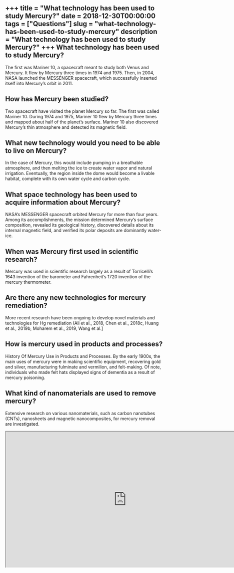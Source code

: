 +++
title = "What technology has been used to study Mercury?"
date = 2018-12-30T00:00:00
tags = ["Questions"]
slug = "what-technology-has-been-used-to-study-mercury"
description = "What technology has been used to study Mercury?"
+++
What technology has been used to study Mercury?
-----------------------------------------------

The first was Mariner 10, a spacecraft meant to study both Venus and Mercury. It flew by Mercury three times in 1974 and 1975. Then, in 2004, NASA launched the MESSENGER spacecraft, which successfully inserted itself into Mercury’s orbit in 2011.

How has Mercury been studied?
-----------------------------

Two spacecraft have visited the planet Mercury so far. The first was called Mariner 10. During 1974 and 1975, Mariner 10 flew by Mercury three times and mapped about half of the planet’s surface. Mariner 10 also discovered Mercury’s thin atmosphere and detected its magnetic field.

What new technology would you need to be able to live on Mercury?
-----------------------------------------------------------------

In the case of Mercury, this would include pumping in a breathable atmosphere, and then melting the ice to create water vapor and natural irrigation. Eventually, the region inside the dome would become a livable habitat, complete with its own water cycle and carbon cycle.

What space technology has been used to acquire information about Mercury?
-------------------------------------------------------------------------

NASA’s MESSENGER spacecraft orbited Mercury for more than four years. Among its accomplishments, the mission determined Mercury’s surface composition, revealed its geological history, discovered details about its internal magnetic field, and verified its polar deposits are dominantly water-ice.

When was Mercury first used in scientific research?
---------------------------------------------------

Mercury was used in scientific research largely as a result of Torricelli’s 1643 invention of the barometer and Fahrenheit’s 1720 invention of the mercury thermometer.

Are there any new technologies for mercury remediation?
-------------------------------------------------------

More recent research have been ongoing to develop novel materials and technologies for Hg remediation (Ali et al., 2018, Chen et al., 2018c, Huang et al., 2019b, Moharem et al., 2019, Wang et al.\]

How is mercury used in products and processes?
----------------------------------------------

History Of Mercury Use in Products and Processes. By the early 1900s, the main uses of mercury were in making scientific equipment, recovering gold and silver, manufacturing fulminate and vermilion, and felt-making. Of note, individuals who made felt hats displayed signs of dementia as a result of mercury poisoning.

What kind of nanomaterials are used to remove mercury?
------------------------------------------------------

Extensive research on various nanomaterials, such as carbon nanotubes (CNTs), nanosheets and magnetic nanocomposites, for mercury removal are investigated.

<iframe allow="accelerometer; autoplay; clipboard-write; encrypted-media; gyroscope; picture-in-picture" allowfullscreen="" class="__youtube_prefs__  epyt-is-override  no-lazyload" data-no-lazy="1" data-origheight="433" data-origwidth="770" data-skipgform_ajax_framebjll="" height="433" id="_ytid_91538" loading="lazy" src="https://www.youtube.com/embed/J0bzdlpmnz4?enablejsapi=1&autoplay=0&cc_load_policy=0&cc_lang_pref=&iv_load_policy=1&loop=0&modestbranding=0&rel=1&fs=1&playsinline=0&autohide=2&theme=dark&color=red&controls=1&" title="YouTube player" width="770"></iframe>